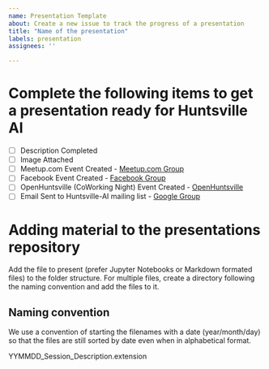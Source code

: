 ```yaml
---
name: Presentation Template
about: Create a new issue to track the progress of a presentation
title: "Name of the presentation"
labels: presentation
assignees: ''

---
```


# Complete the following items to get a presentation ready for Huntsville AI

- [ ] Description Completed
- [ ] Image Attached
- [ ] Meetup.com Event Created - [Meetup.com Group](https://www.meetup.com/Huntsville-AI/)
- [ ] Facebook Event Created - [Facebook Group](https://www.facebook.com/groups/hsvai/)
- [ ] OpenHuntsville (CoWorking Night) Event Created - [OpenHuntsville](https://www.openhuntsville.com/)
- [ ] Email Sent to Huntsville-AI mailing list - [Google Group](mailto:hsv-ai@googlegroups.com?subject=Next%20Meetup)

# Adding material to the presentations repository

Add the file to present (prefer Jupyter Notebooks or Markdown formated files) to the folder structure. For multiple files, create a directory following the naming convention and add the files to it.

## Naming convention

We use a convention of starting the filenames with a date (year/month/day) so that the files are still sorted by date even when in alphabetical format.

YYMMDD_Session_Description.extension
